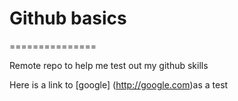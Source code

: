 # Github basics
===============

Remote repo to help me test out my github skills

Here is a link to [google] (http://google.com)as a test
